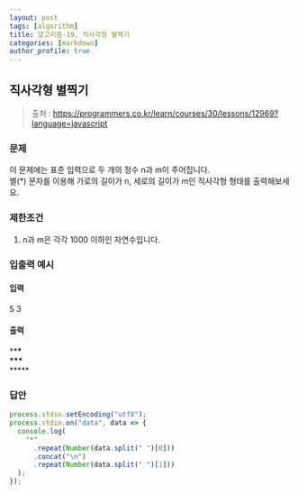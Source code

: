 ```yaml
---
layout: post
tags: [algorithm]
title: 알고리즘-19, 직사각형 별찍기
categories: [markdown]
author_profile: true
---
```


## 직사각형 별찍기

> 출처 : <https://programmers.co.kr/learn/courses/30/lessons/12969?language=javascript>

### 문제

이 문제에는 표준 입력으로 두 개의 정수 n과 m이 주어집니다.  
별(\*) 문자를 이용해 가로의 길이가 n, 세로의 길이가 m인 직사각형 형태를 출력해보세요.

### 제한조건

1. n과 m은 각각 1000 이하인 자연수입니다.

### 입출력 예시

#### 입력

5 3

#### 출력

\*\***\*  
\*\*\***  
\*\*\*\*\*

### 답안

```javascript
process.stdin.setEncoding("utf8");
process.stdin.on("data", data => {
  console.log(
    "*"
      .repeat(Number(data.split(" ")[0]))
      .concat("\n")
      .repeat(Number(data.split(" ")[1]))
  );
});
```
